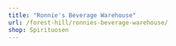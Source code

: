 ```yaml
---
title: "Ronnie's Beverage Warehouse"
url: /forest-hill/ronnies-beverage-warehouse/
shop: Spirituosen
---
```

